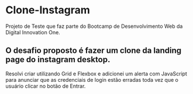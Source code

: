 # Clone-Instagram
Projeto de Teste que faz parte do Bootcamp de Desenvolvimento Web da Digital Innovation One.




## O desafio proposto é fazer um clone da landing page do instagram desktop.

Resolvi criar utilizando Grid e Flexbox e adicionei um alerta com JavaScript para anunciar que as credenciais de login estão erradas toda vez que o usuário clicar no botão de Entrar.
